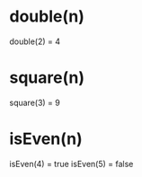 # double(n)
double(2) = 4

# square(n)
square(3) = 9

# isEven(n)
isEven(4) = true
isEven(5) = false